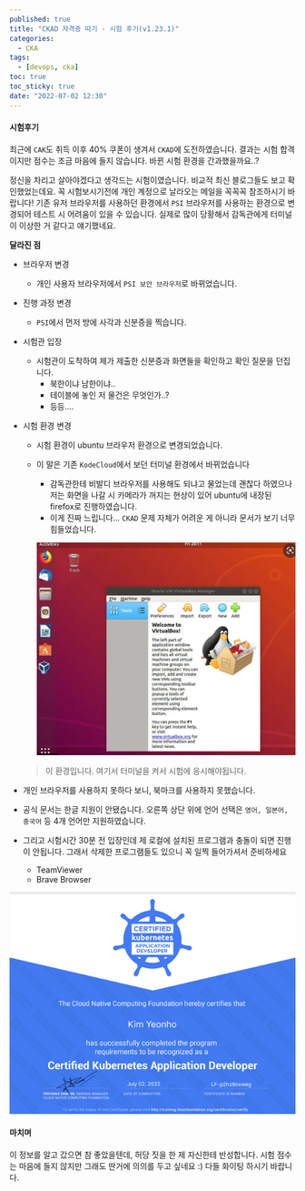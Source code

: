 ```yaml
---
published: true
title: "CKAD 자격증 따기 - 시험 후기(v1.23.1)"
categories:
  - CKA
tags:
  - [devops, cka]
toc: true
toc_sticky: true
date: "2022-07-02 12:30"
---
```


#### 시험후기

최근에 `CAK`도 취득 이후 40% 쿠폰이 생겨서 `CKAD`에 도전하였습니다. 결과는 시험 합격이지만 점수는 조금 마음에 들지 않습니다. 바뀐 시험 환경을 간과했을까요..?

정신을 차리고 살아야겠다고 생각드는 시험이였습니다. 비교적 최신 블로그들도 보고 확인했었는데요. 꼭 시험보시기전에 개인 계정으로 날라오는 메일을 꼭꼭꼭 참조하시기 바랍니다! 기존 유저 브라우저를 사용하던 환경에서 `PSI` 브라우저를 사용하는 환경으로 변경되어 테스트 시 어려움이 있을 수 있습니다. 실제로 많이 당황해서 감독관에게 터미널이 이상한 거 같다고 얘기했네요.

**달라진 점**

* 브라우저 변경
  * 개인 사용자 브라우저에서 `PSI 보안 브라우저`로 바뀌었습니다.
  
* 진행 과정 변경
  * `PSI`에서 먼저 방에 사각과 신분증을 찍습니다.
  
* 시험관 입장
  * 시험관이 도착하여 제가 제출한 신분증과 화면들을 확인하고 확인 질문을 던집니다.
    * 북한이냐 남한이냐..
    * 테이블에 놓인 저 물건은 무엇인가..?
    * 등등....
  
* 시험 환경 변경
  * 시험 환경이 ubuntu 브라우저 환경으로 변경되었습니다.
  * 이 말은 기존 `KodeCloud`에서 보던 터미널 환경에서 바뀌었습니다
    * 감독관한테 비발디 브라우저를 사용해도 되냐고 물었는데 괜찮다 하였으나 저는 화면을 나갈 시 카메라가 꺼지는 현상이 있어 ubuntu에 내장된 firefox로 진행하였습니다.
    * 이게 진짜 느립니다... `CKAD` 문제 자체가 어려운 게 아니라 문서가 보기 너무 힘들었습니다.
    
    ![image-20220703145629778](../../../assets/images/posts/2022-07-02-post-install-ckad4/image-20220703145629778.png)
  
  > 이 환경입니다. 여기서 터미널을 켜서 시험에 응시해야됩니다.
  
* 개인 브라우저를 사용하지 못하다 보니, 북마크를 사용하지 못했습니다.

* 공식 문서는 한글 지원이 안됐습니다. 오른쪽 상단 위에 언어 선택은 `영어, 일본어, 중국어` 등 4개 언어만 지원하였습니다.

* 그리고 시험시간 30분 전 입장인데 제 로컬에 설치된 프로그램과 충돌이 되면 진행이 안됩니다. 그래서 삭제한 프로그램들도 있으니 꼭 일찍 들어가셔서 준비하세요
  * TeamViewer
  * Brave Browser

![image-20220703145938447](../../../assets/images/posts/2022-07-02-post-install-ckad4/image-20220703145938447.png)

#### 마치며

이 정보를 알고 갔으면 참 좋았을텐데, 허당 짓을 한 제 자신한테 반성합니다. 시험 점수는 마음에 들지 않지만 그래도 딴거에 의의를 두고 싶네요 :) 다들 화이팅 하시기 바랍니다.